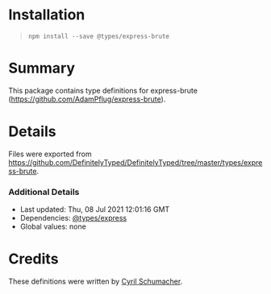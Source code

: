 # Installation
> `npm install --save @types/express-brute`

# Summary
This package contains type definitions for express-brute (https://github.com/AdamPflug/express-brute).

# Details
Files were exported from https://github.com/DefinitelyTyped/DefinitelyTyped/tree/master/types/express-brute.

### Additional Details
 * Last updated: Thu, 08 Jul 2021 12:01:16 GMT
 * Dependencies: [@types/express](https://npmjs.com/package/@types/express)
 * Global values: none

# Credits
These definitions were written by [Cyril Schumacher](https://github.com/cyrilschumacher).
